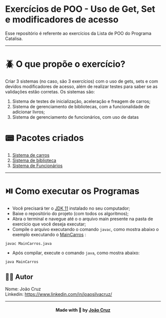# Exercícios de POO - Uso de Get, Set e modificadores de acesso

Esse repositório é referente ao exercícios da Lista de POO do Programa Catalisa.

---

# 🪲 O que propõe o exercício?

Criar 3 sistemas (no caso, são 3 exercícios) com o uso de gets, sets e com devidos modificadores de acesso, além de realizar testes para saber se as validações estão corretas. Os sistemas são:

1. Sistema de testes de inicialização, aceleração e freagem de carros;
2. Sistema de gerenciamento de bibliotecas, com a funcionalidade de adicionar livros;
3. Sistema de gerenciamento de funcionários, com uso de datas

# 📟 Pacotes criados

1. [Sistema de carros](https://github.com/joaocruzzup/lista-exercicios-POO/tree/main/src/Ex01_ICarros) 
2. [Sistema de biblioteca](https://github.com/joaocruzzup/lista-exercicios-POO/tree/main/src/Ex02_Biblioteca) 
3. [Sistema de Funcionários](https://github.com/joaocruzzup/lista-exercicios-POO/tree/main/src/Ex03_Funcionarios) 

---

# ⏯️ Como executar os Programas

- Você precisará ter o [JDK 11](https://www.oracle.com/java/technologies/downloads/#java11) instalado no seu computador;
- Baixe o repositório do projeto (com todos os algoritmos);
- Abra o terminal e navegue até o o arquivo main presente na pasta de exercicio que você deseja executar;
- Compile o arquivo executando o comando `javac`, como mostra abaixo o exemplo executando o [MainCarros](https://github.com/joaocruzzup/lista-exercicios-POO/blob/main/src/Ex01_ICarros/MainCarros.java) :
```
javac MainCarros.java
```
- Após compilar, execute o comando `java`, como mostra abaixo:
```
java MainCarros
```

## 👨‍💻 Autor

Nome: João Cruz<br>Linkedin: https://www.linkedin.com/in/joaosilvacruz/

---

<h4 align=center>Made with 💚 by <a href="https://github.com/joaocruzzup">João Cruz</a></h4>
